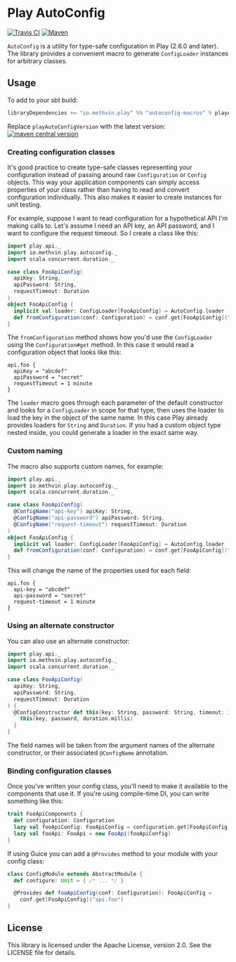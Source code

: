 # Play AutoConfig

[![Travis CI](https://travis-ci.org/gmethvin/play-autoconfig.svg?branch=master)](https://travis-ci.org/gmethvin/play-autoconfig) [![Maven](https://img.shields.io/maven-central/v/io.methvin.play/autoconfig-macros_2.12.svg)](https://mvnrepository.com/artifact/io.methvin.play/autoconfig-macros)

`AutoConfig` is a utility for type-safe configuration in Play (2.6.0 and later). The library provides a convenient macro to generate `ConfigLoader` instances for arbitrary classes.

## Usage

To add to your sbt build:

```scala
libraryDependencies += "io.methvin.play" %% "autoconfig-macros" % playAutoConfigVersion
```

Replace `playAutoConfigVersion` with the latest version: [![maven central version](https://img.shields.io/maven-central/v/io.methvin.play/autoconfig-macros_2.12.svg)](https://mvnrepository.com/artifact/io.methvin.play/autoconfig-macros)

### Creating configuration classes

It's good practice to create type-safe classes representing your configuration instead of passing around raw `Configuration` or `Config` objects. This way your application components can simply access properties of your class rather than having to read and convert configuration individually. This also makes it easier to create instances for unit testing.

For example, suppose I want to read configuration for a hypothetical API I'm making calls to. Let's assume I need an API key, an API password, and I want to configure the request timeout. So I create a class like this:

```scala
import play.api._
import io.methvin.play.autoconfig._
import scala.concurrent.duration._

case class FooApiConfig(
  apiKey: String,
  apiPassword: String,
  requestTimeout: Duration
)
object FooApiConfig {
  implicit val loader: ConfigLoader[FooApiConfig] = AutoConfig.loader
  def fromConfiguration(conf: Configuration) = conf.get[FooApiConfig]("api.foo")
}
```

The `fromConfiguration` method shows how you'd use the `ConfigLoader` using the `Configuration#get` method. In this case it would read a configuration object that looks like this:

```
api.foo {
  apiKey = "abcdef"
  apiPassword = "secret"
  requestTimeout = 1 minute
}
```

The `loader` macro goes through each parameter of the default constructor and looks for a `ConfigLoader` in scope for that type, then uses the loader to load the key in the object of the same name. In this case Play already provides loaders for `String` and `Duration`. If you had a custom object type nested inside, you could generate a loader in the exact same way.

### Custom naming

The macro also supports custom names, for example:

```scala
import play.api._
import io.methvin.play.autoconfig._
import scala.concurrent.duration._

case class FooApiConfig(
  @ConfigName("api-key") apiKey: String,
  @ConfigName("api-password") apiPassword: String,
  @ConfigName("request-timeout") requestTimeout: Duration
)
object FooApiConfig {
  implicit val loader: ConfigLoader[FooApiConfig] = AutoConfig.loader
  def fromConfiguration(conf: Configuration) = conf.get[FooApiConfig]("api.foo")
}
```

This will change the name of the properties used for each field:

```
api.foo {
  api-key = "abcdef"
  api-password = "secret"
  request-timeout = 1 minute
}
```

### Using an alternate constructor

You can also use an alternate constructor:

```scala
import play.api._
import io.methvin.play.autoconfig._
import scala.concurrent.duration._

case class FooApiConfig(
  apiKey: String,
  apiPassword: String,
  requestTimeout: Duration
) {
  @ConfigConstructor def this(key: String, password: String, timeout: Int) = {
    this(key, password, duration.millis)
  } 
}
```

The field names will be taken from the argument names of the alternate constructor, or their associated `@ConfigName` annotation.

### Binding configuration classes

Once you've written your config class, you'll need to make it available to the components that use it. If you're using compile-time DI, you can write something like this:

```scala
trait FooApiComponents {
  def configuration: Configuration
  lazy val fooApiConfig: FooApiConfig = configuration.get[FooApiConfig]("api.foo")
  lazy val fooApi: FooApi = new FooApi(fooApiConfig)
}
```

If using Guice you can add a `@Provides` method to your module with your config class:

```scala
class ConfigModule extends AbstractModule {
  def configure: Unit = { /* ... */ }

  @Provides def fooApiConfig(conf: Configuration): FooApiConfig =
    conf.get[FooApiConfig]("api.foo")
}
```

## License

This library is licensed under the Apache License, version 2.0. See the LICENSE file for details.
